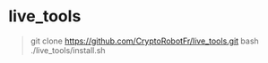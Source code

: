 # live_tools

> git clone https://github.com/CryptoRobotFr/live_tools.git
> bash ./live_tools/install.sh
